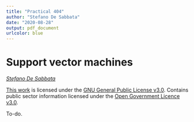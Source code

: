 ```yaml
---
title: "Practical 404"
author: "Stefano De Sabbata"
date: "2020-08-28"
output: pdf_document
urlcolor: blue
---
```




# Support vector machines

*[Stefano De Sabbata](https://stefanodesabbata.com)*

[This work](https://github.com/sdesabbata/granolarr) is licensed under the [GNU General Public License v3.0](https://www.gnu.org/licenses/gpl-3.0.html). Contains public sector information licensed under the [Open Government Licence v3.0](http://www.nationalarchives.gov.uk/doc/open-government-licence).

To-do.
